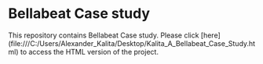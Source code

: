 # Bellabeat Case study

This repository contains Bellabeat Case study. Please click [here] (file:///C:/Users/Alexander_Kalita/Desktop/Kalita_A_Bellabeat_Case_Study.html) to access the HTML version of the project.

